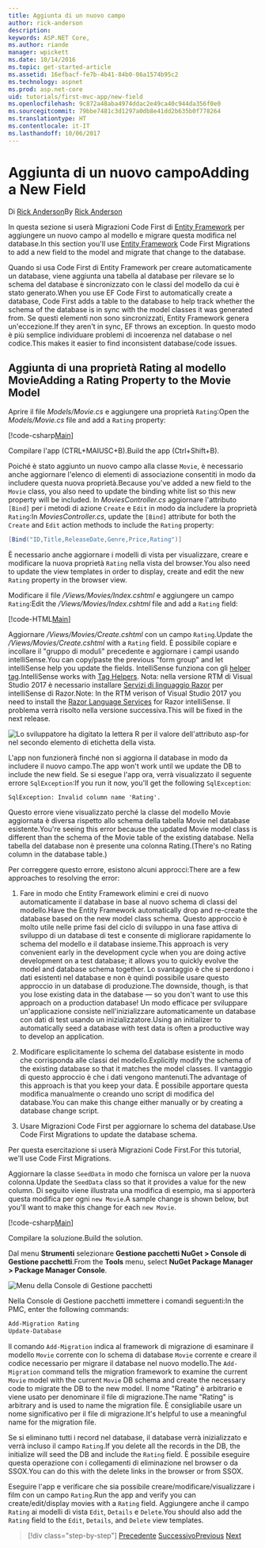 ```yaml
---
title: Aggiunta di un nuovo campo
author: rick-anderson
description: 
keywords: ASP.NET Core,
ms.author: riande
manager: wpickett
ms.date: 10/14/2016
ms.topic: get-started-article
ms.assetid: 16efbacf-fe7b-4b41-84b0-06a1574b95c2
ms.technology: aspnet
ms.prod: asp.net-core
uid: tutorials/first-mvc-app/new-field
ms.openlocfilehash: 9c872a48aba4974ddac2e49ca40c944da356f0e0
ms.sourcegitcommit: 79bbe7481c3d1297a0db8e41dd2b635b0f778264
ms.translationtype: HT
ms.contentlocale: it-IT
ms.lasthandoff: 10/06/2017
---
```

# <a name="adding-a-new-field"></a><span data-ttu-id="c2fcb-103">Aggiunta di un nuovo campo</span><span class="sxs-lookup"><span data-stu-id="c2fcb-103">Adding a New Field</span></span>

<span data-ttu-id="c2fcb-104">Di [Rick Anderson](https://twitter.com/RickAndMSFT)</span><span class="sxs-lookup"><span data-stu-id="c2fcb-104">By [Rick Anderson](https://twitter.com/RickAndMSFT)</span></span>

<span data-ttu-id="c2fcb-105">In questa sezione si userà Migrazioni Code First di [Entity Framework](https://docs.microsoft.com/ef/core/get-started/aspnetcore/new-db) per aggiungere un nuovo campo al modello e migrare questa modifica nel database.</span><span class="sxs-lookup"><span data-stu-id="c2fcb-105">In this section you'll use [Entity Framework](https://docs.microsoft.com/ef/core/get-started/aspnetcore/new-db) Code First Migrations to add a new field to the model and migrate that change to the database.</span></span>

<span data-ttu-id="c2fcb-106">Quando si usa Code First di Entity Framework per creare automaticamente un database, viene aggiunta una tabella al database per rilevare se lo schema del database è sincronizzato con le classi del modello da cui è stato generato.</span><span class="sxs-lookup"><span data-stu-id="c2fcb-106">When you use EF Code First to automatically create a database, Code First adds a table to the database to help track whether the schema of the database is in sync with the model classes it was generated from.</span></span> <span data-ttu-id="c2fcb-107">Se questi elementi non sono sincronizzati, Entity Framework genera un'eccezione.</span><span class="sxs-lookup"><span data-stu-id="c2fcb-107">If they aren't in sync, EF throws an exception.</span></span> <span data-ttu-id="c2fcb-108">In questo modo è più semplice individuare problemi di incoerenza nel database o nel codice.</span><span class="sxs-lookup"><span data-stu-id="c2fcb-108">This makes it easier to find inconsistent database/code issues.</span></span>

## <a name="adding-a-rating-property-to-the-movie-model"></a><span data-ttu-id="c2fcb-109">Aggiunta di una proprietà Rating al modello Movie</span><span class="sxs-lookup"><span data-stu-id="c2fcb-109">Adding a Rating Property to the Movie Model</span></span>

<span data-ttu-id="c2fcb-110">Aprire il file *Models/Movie.cs* e aggiungere una proprietà `Rating`:</span><span class="sxs-lookup"><span data-stu-id="c2fcb-110">Open the *Models/Movie.cs* file and add a `Rating` property:</span></span>

[!code-csharp[Main](start-mvc/sample/MvcMovie/Models/MovieDateRating.cs?highlight=11&range=7-18)]

<span data-ttu-id="c2fcb-111">Compilare l'app (CTRL+MAIUSC+B).</span><span class="sxs-lookup"><span data-stu-id="c2fcb-111">Build the app (Ctrl+Shift+B).</span></span>

<span data-ttu-id="c2fcb-112">Poiché è stato aggiunto un nuovo campo alla classe `Movie`, è necessario anche aggiornare l'elenco di elementi di associazione consentiti in modo da includere questa nuova proprietà.</span><span class="sxs-lookup"><span data-stu-id="c2fcb-112">Because you've added a new field to the `Movie` class, you also need to update the binding white list so this new property will be included.</span></span> <span data-ttu-id="c2fcb-113">In *MoviesController.cs* aggiornare l'attributo `[Bind]` per i metodi di azione `Create` e `Edit` in modo da includere la proprietà `Rating`:</span><span class="sxs-lookup"><span data-stu-id="c2fcb-113">In *MoviesController.cs*, update the `[Bind]` attribute for both the `Create` and `Edit` action methods to include the `Rating` property:</span></span>

```csharp
[Bind("ID,Title,ReleaseDate,Genre,Price,Rating")]
   ```

<span data-ttu-id="c2fcb-114">È necessario anche aggiornare i modelli di vista per visualizzare, creare e modificare la nuova proprietà `Rating` nella vista del browser.</span><span class="sxs-lookup"><span data-stu-id="c2fcb-114">You also need to update the view templates in order to display, create and edit the new `Rating` property in the browser view.</span></span>

<span data-ttu-id="c2fcb-115">Modificare il file */Views/Movies/Index.cshtml* e aggiungere un campo `Rating`:</span><span class="sxs-lookup"><span data-stu-id="c2fcb-115">Edit the */Views/Movies/Index.cshtml* file and add a `Rating` field:</span></span>

[!code-HTML[Main](start-mvc/sample/MvcMovie/Views/Movies/IndexGenreRating.cshtml?highlight=17,39&range=24-64)]

<span data-ttu-id="c2fcb-116">Aggiornare */Views/Movies/Create.cshtml* con un campo `Rating`.</span><span class="sxs-lookup"><span data-stu-id="c2fcb-116">Update the */Views/Movies/Create.cshtml* with a `Rating` field.</span></span> <span data-ttu-id="c2fcb-117">È possibile copiare e incollare il "gruppo di moduli" precedente e aggiornare i campi usando intelliSense.</span><span class="sxs-lookup"><span data-stu-id="c2fcb-117">You can copy/paste the previous "form group" and let intelliSense help you update the fields.</span></span> <span data-ttu-id="c2fcb-118">IntelliSense funziona con gli [helper tag](xref:mvc/views/tag-helpers/intro).</span><span class="sxs-lookup"><span data-stu-id="c2fcb-118">IntelliSense works with [Tag Helpers](xref:mvc/views/tag-helpers/intro).</span></span> <span data-ttu-id="c2fcb-119">Nota: nella versione RTM di Visual Studio 2017 è necessario installare [Servizi di linguaggio Razor](https://marketplace.visualstudio.com/items?itemName=ms-madsk.RazorLanguageServices) per intelliSense di Razor.</span><span class="sxs-lookup"><span data-stu-id="c2fcb-119">Note: In the RTM verison of Visual Studio 2017 you need to install the [Razor Language Services](https://marketplace.visualstudio.com/items?itemName=ms-madsk.RazorLanguageServices) for Razor intelliSense.</span></span> <span data-ttu-id="c2fcb-120">Il problema verrà risolto nella versione successiva.</span><span class="sxs-lookup"><span data-stu-id="c2fcb-120">This will be fixed in the next release.</span></span>

![Lo sviluppatore ha digitato la lettera R per il valore dell'attributo asp-for nel secondo elemento di etichetta della vista.](new-field/_static/cr.png)

<span data-ttu-id="c2fcb-124">L'app non funzionerà finché non si aggiorna il database in modo da includere il nuovo campo.</span><span class="sxs-lookup"><span data-stu-id="c2fcb-124">The app won't work until we update the DB to include the new field.</span></span> <span data-ttu-id="c2fcb-125">Se si esegue l'app ora, verrà visualizzato il seguente errore `SqlException`:</span><span class="sxs-lookup"><span data-stu-id="c2fcb-125">If you run it now, you'll get the following `SqlException`:</span></span>

`SqlException: Invalid column name 'Rating'.`

<span data-ttu-id="c2fcb-126">Questo errore viene visualizzato perché la classe del modello Movie aggiornata è diversa rispetto allo schema della tabella Movie nel database esistente.</span><span class="sxs-lookup"><span data-stu-id="c2fcb-126">You're seeing this error because the updated Movie model class is different than the schema of the Movie table of the existing database.</span></span> <span data-ttu-id="c2fcb-127">Nella tabella del database non è presente una colonna Rating.</span><span class="sxs-lookup"><span data-stu-id="c2fcb-127">(There's no Rating column in the database table.)</span></span>

<span data-ttu-id="c2fcb-128">Per correggere questo errore, esistono alcuni approcci:</span><span class="sxs-lookup"><span data-stu-id="c2fcb-128">There are a few approaches to resolving the error:</span></span>

1. <span data-ttu-id="c2fcb-129">Fare in modo che Entity Framework elimini e crei di nuovo automaticamente il database in base al nuovo schema di classi del modello.</span><span class="sxs-lookup"><span data-stu-id="c2fcb-129">Have the Entity Framework automatically drop and re-create the database based on the new model class schema.</span></span> <span data-ttu-id="c2fcb-130">Questo approccio è molto utile nelle prime fasi del ciclo di sviluppo in una fase attiva di sviluppo di un database di test e consente di migliorare rapidamente lo schema del modello e il database insieme.</span><span class="sxs-lookup"><span data-stu-id="c2fcb-130">This approach is very convenient early in the development cycle when you are doing active development on a test database; it allows you to quickly evolve the model and database schema together.</span></span> <span data-ttu-id="c2fcb-131">Lo svantaggio è che si perdono i dati esistenti nel database e non è quindi possibile usare questo approccio in un database di produzione.</span><span class="sxs-lookup"><span data-stu-id="c2fcb-131">The downside, though, is that you lose existing data in the database — so you don't want to use this approach on a production database!</span></span> <span data-ttu-id="c2fcb-132">Un modo efficace per sviluppare un'applicazione consiste nell'inizializzare automaticamente un database con dati di test usando un inizializzatore.</span><span class="sxs-lookup"><span data-stu-id="c2fcb-132">Using an initializer to automatically seed a database with test data is often a productive way to develop an application.</span></span>

2. <span data-ttu-id="c2fcb-133">Modificare esplicitamente lo schema del database esistente in modo che corrisponda alle classi del modello.</span><span class="sxs-lookup"><span data-stu-id="c2fcb-133">Explicitly modify the schema of the existing database so that it matches the model classes.</span></span> <span data-ttu-id="c2fcb-134">Il vantaggio di questo approccio è che i dati vengono mantenuti.</span><span class="sxs-lookup"><span data-stu-id="c2fcb-134">The advantage of this approach is that you keep your data.</span></span> <span data-ttu-id="c2fcb-135">È possibile apportare questa modifica manualmente o creando uno script di modifica del database.</span><span class="sxs-lookup"><span data-stu-id="c2fcb-135">You can make this change either manually or by creating a database change script.</span></span>

3. <span data-ttu-id="c2fcb-136">Usare Migrazioni Code First per aggiornare lo schema del database.</span><span class="sxs-lookup"><span data-stu-id="c2fcb-136">Use Code First Migrations to update the database schema.</span></span>

<span data-ttu-id="c2fcb-137">Per questa esercitazione si userà Migrazioni Code First.</span><span class="sxs-lookup"><span data-stu-id="c2fcb-137">For this tutorial, we'll use Code First Migrations.</span></span>

<span data-ttu-id="c2fcb-138">Aggiornare la classe `SeedData` in modo che fornisca un valore per la nuova colonna.</span><span class="sxs-lookup"><span data-stu-id="c2fcb-138">Update the `SeedData` class so that it provides a value for the new column.</span></span> <span data-ttu-id="c2fcb-139">Di seguito viene illustrata una modifica di esempio, ma si apporterà questa modifica per ogni `new Movie`.</span><span class="sxs-lookup"><span data-stu-id="c2fcb-139">A sample change is shown below, but you'll want to make this change for each `new Movie`.</span></span>

[!code-csharp[Main](start-mvc/sample/MvcMovie/Models/SeedDataRating.cs?name=snippet1&highlight=6)]

<span data-ttu-id="c2fcb-140">Compilare la soluzione.</span><span class="sxs-lookup"><span data-stu-id="c2fcb-140">Build the solution.</span></span>

<span data-ttu-id="c2fcb-141">Dal menu **Strumenti** selezionare **Gestione pacchetti NuGet > Console di Gestione pacchetti**.</span><span class="sxs-lookup"><span data-stu-id="c2fcb-141">From the **Tools** menu, select **NuGet Package Manager > Package Manager Console**.</span></span>

  ![Menu della Console di Gestione pacchetti](adding-model/_static/pmc.png)

<span data-ttu-id="c2fcb-143">Nella Console di Gestione pacchetti immettere i comandi seguenti:</span><span class="sxs-lookup"><span data-stu-id="c2fcb-143">In the PMC, enter the following commands:</span></span>

```powershell
Add-Migration Rating
Update-Database
```

<span data-ttu-id="c2fcb-144">Il comando `Add-Migration` indica al framework di migrazione di esaminare il modello `Movie` corrente con lo schema di database `Movie` corrente e creare il codice necessario per migrare il database nel nuovo modello.</span><span class="sxs-lookup"><span data-stu-id="c2fcb-144">The `Add-Migration` command tells the migration framework to examine the current `Movie` model with the current `Movie` DB schema and create the necessary code to migrate the DB to the new model.</span></span> <span data-ttu-id="c2fcb-145">Il nome "Rating" è arbitrario e viene usato per denominare il file di migrazione.</span><span class="sxs-lookup"><span data-stu-id="c2fcb-145">The name "Rating" is arbitrary and is used to name the migration file.</span></span> <span data-ttu-id="c2fcb-146">È consigliabile usare un nome significativo per il file di migrazione.</span><span class="sxs-lookup"><span data-stu-id="c2fcb-146">It's helpful to use a meaningful name for the migration file.</span></span>

<span data-ttu-id="c2fcb-147">Se si eliminano tutti i record nel database, il database verrà inizializzato e verrà incluso il campo `Rating`.</span><span class="sxs-lookup"><span data-stu-id="c2fcb-147">If you delete all the records in the DB, the initialize will seed the DB and include the `Rating` field.</span></span> <span data-ttu-id="c2fcb-148">È possibile eseguire questa operazione con i collegamenti di eliminazione nel browser o da SSOX.</span><span class="sxs-lookup"><span data-stu-id="c2fcb-148">You can do this with the delete links in the browser or from SSOX.</span></span>

<span data-ttu-id="c2fcb-149">Eseguire l'app e verificare che sia possibile creare/modificare/visualizzare i film con un campo `Rating`.</span><span class="sxs-lookup"><span data-stu-id="c2fcb-149">Run the app and verify you can create/edit/display movies with a `Rating` field.</span></span> <span data-ttu-id="c2fcb-150">Aggiungere anche il campo `Rating` ai modelli di vista `Edit`, `Details` e `Delete`.</span><span class="sxs-lookup"><span data-stu-id="c2fcb-150">You should also add the `Rating` field to the `Edit`, `Details`, and `Delete` view templates.</span></span>

>[!div class="step-by-step"]
<span data-ttu-id="c2fcb-151">[Precedente](search.md)
[Successivo](validation.md)</span><span class="sxs-lookup"><span data-stu-id="c2fcb-151">[Previous](search.md)
[Next](validation.md)</span></span>  

